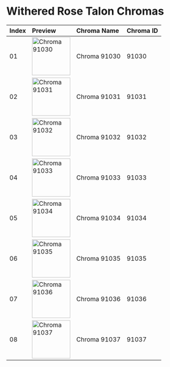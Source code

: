 # Withered Rose Talon Chromas

| Index | Preview | Chroma Name | Chroma ID |
|:---|:---|:---|:---|
| 01 | <img src='https://raw.communitydragon.org/latest/plugins/rcp-be-lol-game-data/global/default/v1/champion-chroma-images/91/91030.png' alt='Chroma 91030' width='100'> | Chroma 91030 | 91030 |
| 02 | <img src='https://raw.communitydragon.org/latest/plugins/rcp-be-lol-game-data/global/default/v1/champion-chroma-images/91/91031.png' alt='Chroma 91031' width='100'> | Chroma 91031 | 91031 |
| 03 | <img src='https://raw.communitydragon.org/latest/plugins/rcp-be-lol-game-data/global/default/v1/champion-chroma-images/91/91032.png' alt='Chroma 91032' width='100'> | Chroma 91032 | 91032 |
| 04 | <img src='https://raw.communitydragon.org/latest/plugins/rcp-be-lol-game-data/global/default/v1/champion-chroma-images/91/91033.png' alt='Chroma 91033' width='100'> | Chroma 91033 | 91033 |
| 05 | <img src='https://raw.communitydragon.org/latest/plugins/rcp-be-lol-game-data/global/default/v1/champion-chroma-images/91/91034.png' alt='Chroma 91034' width='100'> | Chroma 91034 | 91034 |
| 06 | <img src='https://raw.communitydragon.org/latest/plugins/rcp-be-lol-game-data/global/default/v1/champion-chroma-images/91/91035.png' alt='Chroma 91035' width='100'> | Chroma 91035 | 91035 |
| 07 | <img src='https://raw.communitydragon.org/latest/plugins/rcp-be-lol-game-data/global/default/v1/champion-chroma-images/91/91036.png' alt='Chroma 91036' width='100'> | Chroma 91036 | 91036 |
| 08 | <img src='https://raw.communitydragon.org/latest/plugins/rcp-be-lol-game-data/global/default/v1/champion-chroma-images/91/91037.png' alt='Chroma 91037' width='100'> | Chroma 91037 | 91037 |
